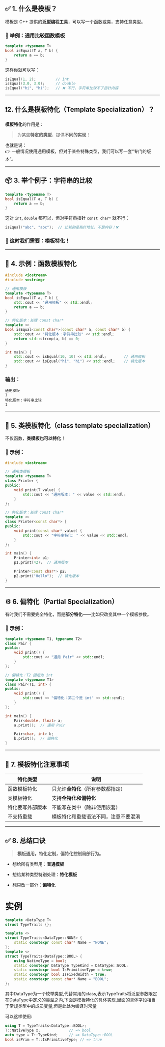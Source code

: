 
## ✅ 1. 什么是模板？

模板是 C++ 提供的**泛型编程工具**，可以写一个函数或类，支持任意类型。

### 🎯 举例：通用比较函数模板

```cpp
template <typename T>
bool isEqual(T a, T b) {
    return a == b;
}
```

这样你就可以写：

```cpp
isEqual(1, 2);         // int
isEqual(3.0, 3.0);     // double
isEqual("hi", "hi");   // ❌ 不行，字符串比较不了指针内容
```

---

## ❗2. 什么是模板特化（Template Specialization）？

**模板特化**的作用是：

> 为某些**特定的类型**，提供**不同的实现**！

也就是说：  
👉 一般情况使用通用模板，但对于某些特殊类型，我们可以写一套“专门的版本”。

---

## 📦 3. 举个例子：字符串的比较

```cpp
template <typename T>
bool isEqual(T a, T b) {
    return a == b;
}
```

这对 `int`, `double` 都可以，但对字符串指针 `const char*` 就不行：

```cpp
isEqual("abc", "abc");  // 比较的是指针地址，不是内容！❌
```

### 🎯 这时我们需要：模板特化！

---

## 🧪 4. 示例：函数模板特化

```cpp
#include <iostream>
#include <cstring>

// 通用模板
template <typename T>
bool isEqual(T a, T b) {
    std::cout << "通用模板" << std::endl;
    return a == b;
}

// 特化版本：处理 const char*
template <>
bool isEqual<const char*>(const char* a, const char* b) {
    std::cout << "特化版本：字符串比较" << std::endl;
    return std::strcmp(a, b) == 0;
}

int main() {
    std::cout << isEqual(10, 10) << std::endl;        // 通用模板
    std::cout << isEqual("hi", "hi") << std::endl;    // 特化版本
}
```

### 输出：

```
通用模板
1
特化版本：字符串比较
1
```

---

## 🧱 5. 类模板特化（class template specialization）

不仅函数，**类模板也可以特化！**

### 🌱 示例：

```cpp
#include <iostream>

// 通用类模板
template <typename T>
class Printer {
public:
    void print(T value) {
        std::cout << "通用版本: " << value << std::endl;
    }
};

// 特化版本：处理 const char*
template <>
class Printer<const char*> {
public:
    void print(const char* value) {
        std::cout << "字符串特化: " << value << std::endl;
    }
};

int main() {
    Printer<int> p1;
    p1.print(42);  // 通用版本

    Printer<const char*> p2;
    p2.print("Hello");  // 特化版本
}
```

---

## ⚙️ 6. 偏特化（Partial Specialization）

有时我们不需要完全特化，而是**部分特化**——比如只改变其中一个模板参数。

### 🌱 示例：

```cpp
template <typename T1, typename T2>
class Pair {
public:
    void print() {
        std::cout << "通用 Pair" << std::endl;
    }
};

// 偏特化：T2 固定为 int
template <typename T1>
class Pair<T1, int> {
public:
    void print() {
        std::cout << "偏特化：第二个是 int" << std::endl;
    }
};

int main() {
    Pair<double, float> a;
    a.print();  // 通用 Pair

    Pair<char, int> b;
    b.print();  // 偏特化
}
```

---

## 🚧 7. 模板特化注意事项

|特化类型|说明|
|---|---|
|函数模板特化|只允许**全特化**（所有参数都指定）|
|类模板特化|支持**全特化和偏特化**|
|特化要写外部版本|不能写在类中（除非使用嵌套）|
|不支持重载|模板特化和重载语法不同，注意不要混淆|

---

## ✅ 8. 总结口诀

> **模板通用，特化定制，偏特化控制局部行为。**

- 想给所有类型用：**普通模板**
    
- 想给某种类型特别处理：**特化模板**
    
- 想只改一部分：**偏特化**

# 实例

```c++
template <DataType T>
struct TypeTraits {};

template <>
struct TypeTraits<DataType::NONE> {
    static constexpr const char* Name = "NONE";
};
template <>
struct TypeTraits<DataType::BOOL> {
    using NativeType = bool;
    static constexpr DataType TypeKind = DataType::BOOL;
    static constexpr bool IsPrimitiveType = true;
    static constexpr bool IsFixedWidth = true;
    static constexpr const char* Name = "BOOL";
};
```

其中DataType为一个枚举类型,代替常用的class,表示TypeTraits将泛型参数限定在DataType中定义的类型之内,下面是模板特化的具体实现,里面的具体字段相当于常规类型中的成员变量,但是此处为编译时常量

可以这样使用:

```c++
using T = TypeTraits<DataType::BOOL>;
T::NativeType x;             // => bool
auto type = T::TypeKind;     // => DataType::BOOL
bool isPrim = T::IsPrimitiveType; // => true
```